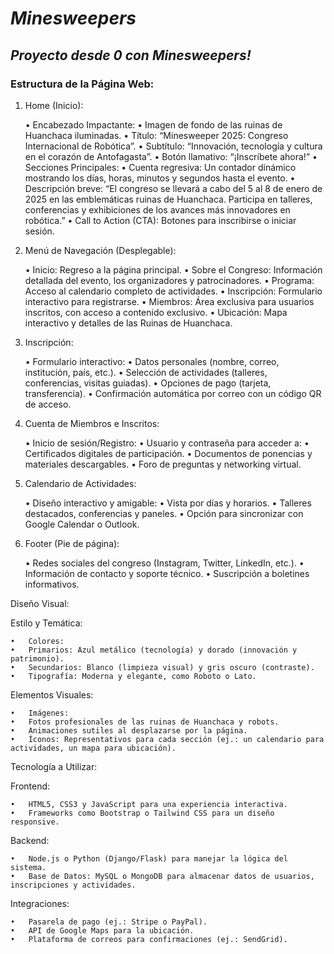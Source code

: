 # **_Minesweepers_**

## **_Proyecto desde 0 con Minesweepers!_**

### Estructura de la Página Web:

1. Home (Inicio):

	•	Encabezado Impactante:
	•	Imagen de fondo de las ruinas de Huanchaca iluminadas.
	•	Título: “Minesweeper 2025: Congreso Internacional de Robótica”.
	•	Subtítulo: “Innovación, tecnología y cultura en el corazón de Antofagasta”.
	•	Botón llamativo: “¡Inscríbete ahora!”
	•	Secciones Principales:
	•	Cuenta regresiva: Un contador dinámico mostrando los días, horas, minutos y segundos hasta el evento.
	•	Descripción breve: “El congreso se llevará a cabo del 5 al 8 de enero de 2025 en las emblemáticas ruinas de Huanchaca. Participa en talleres, conferencias y exhibiciones de los avances más innovadores en robótica.”
	•	Call to Action (CTA): Botones para inscribirse o iniciar sesión.

2. Menú de Navegación (Desplegable):

	•	Inicio: Regreso a la página principal.
	•	Sobre el Congreso: Información detallada del evento, los organizadores y patrocinadores.
	•	Programa: Acceso al calendario completo de actividades.
	•	Inscripción: Formulario interactivo para registrarse.
	•	Miembros: Área exclusiva para usuarios inscritos, con acceso a contenido exclusivo.
	•	Ubicación: Mapa interactivo y detalles de las Ruinas de Huanchaca.

3. Inscripción:

	•	Formulario interactivo:
	•	Datos personales (nombre, correo, institución, país, etc.).
	•	Selección de actividades (talleres, conferencias, visitas guiadas).
	•	Opciones de pago (tarjeta, transferencia).
	•	Confirmación automática por correo con un código QR de acceso.

4. Cuenta de Miembros e Inscritos:

	•	Inicio de sesión/Registro:
	•	Usuario y contraseña para acceder a:
	•	Certificados digitales de participación.
	•	Documentos de ponencias y materiales descargables.
	•	Foro de preguntas y networking virtual.

5. Calendario de Actividades:

	•	Diseño interactivo y amigable:
	•	Vista por días y horarios.
	•	Talleres destacados, conferencias y paneles.
	•	Opción para sincronizar con Google Calendar o Outlook.

6. Footer (Pie de página):

	•	Redes sociales del congreso (Instagram, Twitter, LinkedIn, etc.).
	•	Información de contacto y soporte técnico.
	•	Suscripción a boletines informativos.

Diseño Visual:

Estilo y Temática:

	•	Colores:
	•	Primarios: Azul metálico (tecnología) y dorado (innovación y patrimonio).
	•	Secundarios: Blanco (limpieza visual) y gris oscuro (contraste).
	•	Tipografía: Moderna y elegante, como Roboto o Lato.

Elementos Visuales:

	•	Imágenes:
	•	Fotos profesionales de las ruinas de Huanchaca y robots.
	•	Animaciones sutiles al desplazarse por la página.
	•	Íconos: Representativos para cada sección (ej.: un calendario para actividades, un mapa para ubicación).

Tecnología a Utilizar:

Frontend:

	•	HTML5, CSS3 y JavaScript para una experiencia interactiva.
	•	Frameworks como Bootstrap o Tailwind CSS para un diseño responsive.

Backend:

	•	Node.js o Python (Django/Flask) para manejar la lógica del sistema.
	•	Base de Datos: MySQL o MongoDB para almacenar datos de usuarios, inscripciones y actividades.

Integraciones:

	•	Pasarela de pago (ej.: Stripe o PayPal).
	•	API de Google Maps para la ubicación.
	•	Plataforma de correos para confirmaciones (ej.: SendGrid).

